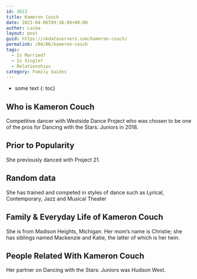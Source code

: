 ```yaml
---
id: 3613
title: Kameron Couch
date: 2021-04-06T09:36:09+00:00
author: Laima
layout: post
guid: https://ukdataservers.com/kameron-couch/
permalink: /04/06/kameron-couch
tags:
  - Is Married?
  - Is Single?
  - Relationships
category: Family Guides
---
```


* some text
{: toc}


## Who is Kameron Couch
                  
                  
                  
Competitive dancer with Westside Dance Project who was chosen to be one of the pros for Dancing with the Stars: Juniors in 2018.
                  
              
            
              
            
                
                
                
## Prior to Popularity
                  
                  
                  
She previously danced with Project 21. 
                  
              
            
              
            
                
                
                
## Random data
                  
                  
                  
She has trained and competed in styles of dance such as Lyrical, Contemporary, Jazz and Musical Theater
                  
              
            
              
            
                
                
                
## Family & Everyday Life of Kameron Couch
                  
                  
                  
She is from Madison Heights, Michigan. Her mom&#8217;s name is Christie; she has siblings named Mackenzie and Katie, the latter of which is her twin.
                  
              
            
              
            
                
                
                
## People Related With Kameron Couch
                  
                  
                  
Her partner on Dancing with the Stars: Juniors was Hudson West.
                  
              
            
              
            
                
              
            
              
              
            
            
              
            
          
          
          